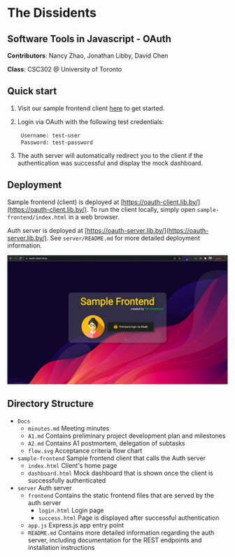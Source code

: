 # The Dissidents
## Software Tools in Javascript - OAuth

**Contributors**: Nancy Zhao, Jonathan Libby, David Chen

**Class**: CSC302 @ University of Toronto

## Quick start

1. Visit our sample frontend client [here](https://oauth-client.lib.by/) to get started.
2. Login via OAuth with the following test credentials:

		Username: test-user
		Password: test-password

3. The auth server will automatically redirect you to the client if the authentication was successful and display the mock dashboard.

## Deployment

Sample frontend (client) is deployed at [https://oauth-client.lib.by/](https://oauth-client.lib.by/). To run the client locally, simply open `sample-frontend/index.html` in a web browser.

Auth server is deployed at [https://oauth-server.lib.by/](https://oauth-server.lib.by/). See `server/README.md` for more detailed deployment information.

![demo](/Docs/demo.gif)

## Directory Structure
- `Docs`
  - `minutes.md` Meeting minutes
  - `A1.md` Contains preliminary project development plan and milestones
  - `A2.md` Contains A1 postmortem, delegation of subtasks
  - `flow.svg` Acceptance criteria flow chart
- `sample-frontend` Sample frontend client that calls the Auth server
  - `index.html` Client's home page
  - `dashboard.html` Mock dashboard that is shown once the client is successfully authenticated
- `server` Auth server
  - `frontend` Contains the static frontend files that are served by the auth server
    - `login.html` Login page
    - `success.html` Page is displayed after successful authentication
  - `app.js` Express.js app entry point
  - `README.md` Contains more detailed information regarding the auth server, including documentation for the REST endpoints and installation instructions
